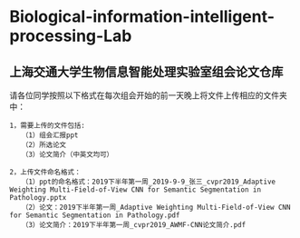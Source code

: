 # Biological-information-intelligent-processing-Lab
## 上海交通大学生物信息智能处理实验室组会论文仓库

请各位同学按照以下格式在每次组会开始的前一天晚上将文件上传相应的文件夹中：
    
    1，需要上传的文件包括:
       （1）组会汇报ppt
       （2）所选论文
       （3）论文简介（中英文均可）
       
    2，上传文件命名格式：
       （1）ppt的命名格式：2019下半年第一周_2019-9-9_张三_cvpr2019_Adaptive Weighting Multi-Field-of-View CNN for Semantic Segmentation in Pathology.pptx
       （2）论文：2019下半年第一周_Adaptive Weighting Multi-Field-of-View CNN for Semantic Segmentation in Pathology.pdf
       （3）论文简介：2019下半年第一周_cvpr2019_AWMF-CNN论文简介.pdf
